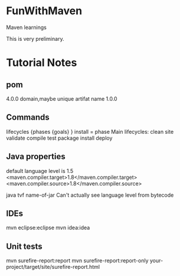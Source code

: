 # FunWithMaven
Maven learnings

This is very preliminary.

# Tutorial Notes
## pom
<project xmlns="http://maven.apache.org/POM/4.0.0"
         xmlns:xsi="http://www.w3.org/2001/XMLSchema-instance"
         xsi:schemaLocation="http://maven.apache.org/POM/4.0.0
                      http://maven.apache.org/xsd/maven-4.0.0.xsd">
    <modelVersion>4.0.0</modelVersion>
    <groupId>domain,maybe</groupId>
    <artifactId>unique artifat name</artifactId>
    <version>1.0.0</version>
</project>

## Commands
lifecycles {phases {goals} }
install = phase
Main lifecycles: clean <default> site
validate
compile
test
package
install
deploy

## Java properties
default language level is 1.5
<properties>
    <maven.compiler.target>1.8</maven.compiler.target>
    <maven.compiler.source>1.8</maven.compiler.source>
</properties>

java tvf name-of-jar
Can't actually see language level from bytecode

## IDEs
mvn eclipse:eclipse
mvn idea:idea

## Unit tests
mvn surefire-report:report
mvn surefire-report:report-only
your-project/target/site/surefire-report.html

